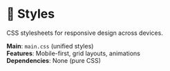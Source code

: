 # 🎨 Styles

CSS stylesheets for responsive design across devices.

**Main**: `main.css` (unified styles)  
**Features**: Mobile-first, grid layouts, animations  
**Dependencies**: None (pure CSS)
